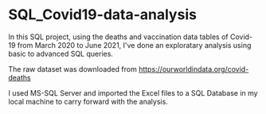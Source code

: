 # SQL_Covid19-data-analysis

In this SQL project, using the deaths and vaccination data tables of Covid-19 from March 2020 to June 2021, I've done an exploratary analysis using basic to advanced SQL queries.

The raw dataset was downloaded from https://ourworldindata.org/covid-deaths

I used MS-SQL Server and imported the Excel files to a SQL Database in my local machine to carry forward with the analysis.
